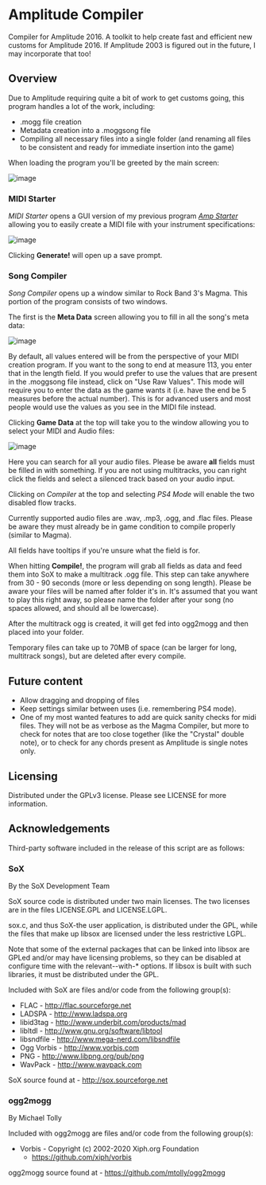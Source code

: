 # Amplitude Compiler
Compiler for Amplitude 2016. A toolkit to help create fast and efficient new customs for Amplitude 2016. If Amplitude 2003 is figured out in the future, I may incorporate that too!

## Overview
Due to Amplitude requiring quite a bit of work to get customs going, this program handles a lot of the work, including:
* .mogg file creation
* Metadata creation into a .moggsong file
* Compiling all necessary files into a single folder (and renaming all files to be consistent and ready for immediate insertion into the game)

When loading the program you'll be greeted by the main screen:

![image](https://user-images.githubusercontent.com/74471839/136065771-e8e4ad01-0325-477e-bc94-0548dc75ed9e.png)

### MIDI Starter

_MIDI Starter_ opens a GUI version of my previous program [_Amp Starter_](https://github.com/AddyMills/AmpStarter) allowing you to easily create a MIDI file with your instrument specifications:

![image](https://user-images.githubusercontent.com/74471839/136066076-789f4662-2ec2-4c28-bcf6-30fc94d7a666.png)

Clicking **Generate!** will open up a save prompt.

### Song Compiler

_Song Compiler_ opens up a window similar to Rock Band 3's Magma. This portion of the program consists of two windows.

The first is the **Meta Data** screen allowing you to fill in all the song's meta data:

![image](https://user-images.githubusercontent.com/74471839/136066272-48c362a5-697b-4add-9300-b472c2a2e79b.png)

By default, all values entered will be from the perspective of your MIDI creation program. If you want to the song to end at measure 113, you enter that in the length field. If you would prefer to use the values that are present in the .moggsong file instead, click on "Use Raw Values". This mode will require you to enter the data as the game wants it (i.e. have the end be 5 measures before the actual number). This is for advanced users and most people would use the values as you see in the MIDI file instead.

Clicking **Game Data** at the top will take you to the window allowing you to select your MIDI and Audio files:

![image](https://user-images.githubusercontent.com/74471839/136066494-08b9c0f5-eba9-4577-8188-a5c2f601e419.png)

Here you can search for all your audio files. Please be aware **all** fields must be filled in with something. If you are not using multitracks, you can right click the fields and select a silenced track based on your audio input.

Clicking on *Compiler* at the top and selecting *PS4 Mode* will enable the two disabled flow tracks.

Currently supported audio files are .wav, .mp3, .ogg, and .flac files. Please be aware they must already be in game condition to compile properly (similar to Magma).

All fields have tooltips if you're unsure what the field is for.

When hitting **Compile!**, the program will grab all fields as data and feed them into SoX to make a multitrack .ogg file. This step can take anywhere from 30 - 90 seconds (more or less depending on song length). Please be aware your files will be named after folder it's in. It's assumed that you want to play this right away, so please name the folder after your song (no spaces allowed, and should all be lowercase).

After the multitrack ogg is created, it will get fed into ogg2mogg and then placed into your folder.

Temporary files can take up to 70MB of space (can be larger for long, multitrack songs), but are deleted after every compile.

## Future content

* Allow dragging and dropping of files
* Keep settings similar between uses (i.e. remembering PS4 mode).
* One of my most wanted features to add are quick sanity checks for midi files. They will not be as verbose as the Magma Compiler, but more to check for notes that are too close together (like the "Crystal" double note), or to check for any chords present as Amplitude is single notes only.

## Licensing
Distributed under the GPLv3 license. Please see LICENSE for more information.

## Acknowledgements
Third-party software included in the release of this script are as follows:
### SoX
By the SoX Development Team

SoX source code is distributed under two main licenses. The two
licenses are in the files LICENSE.GPL and LICENSE.LGPL.

sox.c, and thus SoX-the user application, is distributed under the
GPL, while the files that make up libsox are licensed under the less
restrictive LGPL.

Note that some of the external packages that can be linked into libsox
are GPLed and/or may have licensing problems, so they can be disabled
at configure time with the relevant--with-* options. If libsox is built
with such libraries, it must be distributed under the GPL.

Included with SoX are files and/or code from the following group(s):

* FLAC - http://flac.sourceforge.net
* LADSPA - http://www.ladspa.org
* libid3tag - http://www.underbit.com/products/mad
* libltdl - http://www.gnu.org/software/libtool
* libsndfile - http://www.mega-nerd.com/libsndfile
* Ogg Vorbis - http://www.vorbis.com
* PNG - http://www.libpng.org/pub/png
* WavPack - http://www.wavpack.com

SoX source found at - http://sox.sourceforge.net

### ogg2mogg
By Michael Tolly

Included with ogg2mogg are files and/or code from the following group(s):

* Vorbis - Copyright (c) 2002-2020 Xiph.org Foundation
  * https://github.com/xiph/vorbis

ogg2mogg source found at - https://github.com/mtolly/ogg2mogg
